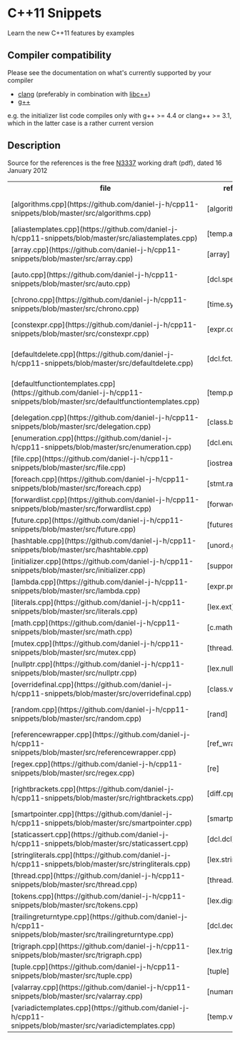 C++11 Snippets
==============

Learn the new C++11 features by examples


Compiler compatibility
----------------------

Please see the documentation on what's currently supported by your compiler

* [clang](http://clang.llvm.org/cxx_status.html) (preferably in combination with [libc++](http://libcxx.llvm.org/))
* [g++](http://gcc.gnu.org/projects/cxx0x.html)

e.g. the initializer list code compiles only with g++ >= 4.4 or clang++ >= 3.1, which in the latter case is a rather current version


Description
-----------

Source for the references is the free [N3337](http://www.open-std.org/jtc1/sc22/wg21/docs/papers/2012/n3337.pdf) working draft (pdf), dated 16 January 2012

<table>
  <tr><th>file</th><th>reference</th><th>description</th></tr>
  <tr><td>[algorithms.cpp](https://github.com/daniel-j-h/cpp11-snippets/blob/master/src/algorithms.cpp)</td><td>[algorithms]</td><td>algorithm on container, using lambda</td></tr>
  <tr><td>[aliastemplates.cpp](https://github.com/daniel-j-h/cpp11-snippets/blob/master/src/aliastemplates.cpp)</td><td>[temp.alias]</td><td>alias templates</td></tr>
  <tr><td>[array.cpp](https://github.com/daniel-j-h/cpp11-snippets/blob/master/src/array.cpp)</td><td>[array]</td><td>constant size array container</td></tr>
  <tr><td>[auto.cpp](https://github.com/daniel-j-h/cpp11-snippets/blob/master/src/auto.cpp)</td><td>[dcl.spec.auto]</td><td>auto type-specifier for variables</td></tr>
  <tr><td>[chrono.cpp](https://github.com/daniel-j-h/cpp11-snippets/blob/master/src/chrono.cpp)</td><td>[time.syn]</td><td>time utilities</td></tr>
  <tr><td>[constexpr.cpp](https://github.com/daniel-j-h/cpp11-snippets/blob/master/src/constexpr.cpp)</td><td>[expr.const]</td><td>compile time and run time const</td></tr>
  <tr><td>[defaultdelete.cpp](https://github.com/daniel-j-h/cpp11-snippets/blob/master/src/defaultdelete.cpp)</td><td>[dcl.fct.def.general]</td><td>defaulted and deleted definition</td></tr>
  <tr><td>[defaultfunctiontemplates.cpp](https://github.com/daniel-j-h/cpp11-snippets/blob/master/src/defaultfunctiontemplates.cpp)</td><td>[temp.param]</td><td>default arguments in function templates</td></tr>
  <tr><td>[delegation.cpp](https://github.com/daniel-j-h/cpp11-snippets/blob/master/src/delegation.cpp)</td><td>[class.base.init]</td><td>delegating constructor</td></tr>
  <tr><td>[enumeration.cpp](https://github.com/daniel-j-h/cpp11-snippets/blob/master/src/enumeration.cpp)</td><td>[dcl.enum]</td><td>type-safe enumerations</td></tr>
  <tr><td>[file.cpp](https://github.com/daniel-j-h/cpp11-snippets/blob/master/src/file.cpp)</td><td>[iostreams.base]</td><td>file stream</td></tr>
  <tr><td>[foreach.cpp](https://github.com/daniel-j-h/cpp11-snippets/blob/master/src/foreach.cpp)</td><td>[stmt.ranged]</td><td>range-based for</td></tr>
  <tr><td>[forwardlist.cpp](https://github.com/daniel-j-h/cpp11-snippets/blob/master/src/forwardlist.cpp)</td><td>[forwardlist]</td><td>single linked list</td></tr>
  <tr><td>[future.cpp](https://github.com/daniel-j-h/cpp11-snippets/blob/master/src/future.cpp)</td><td>[futures]</td><td>asynchronous results</td></tr>
  <tr><td>[hashtable.cpp](https://github.com/daniel-j-h/cpp11-snippets/blob/master/src/hashtable.cpp)</td><td>[unord.general]</td><td>hashtable</td></tr>
  <tr><td>[initializer.cpp](https://github.com/daniel-j-h/cpp11-snippets/blob/master/src/initializer.cpp)</td><td>[support.initlist]</td><td>initializer lists</td></tr>
  <tr><td>[lambda.cpp](https://github.com/daniel-j-h/cpp11-snippets/blob/master/src/lambda.cpp)</td><td>[expr.prim.lambda]</td><td>simple function objects</td></tr>
  <tr><td>[literals.cpp](https://github.com/daniel-j-h/cpp11-snippets/blob/master/src/literals.cpp)</td><td>[lex.ext]</td><td>user defined literals</td></tr>
  <tr><td>[math.cpp](https://github.com/daniel-j-h/cpp11-snippets/blob/master/src/math.cpp)</td><td>[c.math]</td><td>math functions</td></tr>
  <tr><td>[mutex.cpp](https://github.com/daniel-j-h/cpp11-snippets/blob/master/src/mutex.cpp)</td><td>[thread.mutex]</td><td>synchronization</td></tr>
  <tr><td>[nullptr.cpp](https://github.com/daniel-j-h/cpp11-snippets/blob/master/src/nullptr.cpp)</td><td>[lex.nullptr]</td><td>null</td></tr>
  <tr><td>[overridefinal.cpp](https://github.com/daniel-j-h/cpp11-snippets/blob/master/src/overridefinal.cpp)</td><td>[class.virtual]</td><td>identifier</td></tr>
  <tr><td>[random.cpp](https://github.com/daniel-j-h/cpp11-snippets/blob/master/src/random.cpp)</td><td>[rand]</td><td>random number generation</td></tr>
  <tr><td>[referencewrapper.cpp](https://github.com/daniel-j-h/cpp11-snippets/blob/master/src/referencewrapper.cpp)</td><td>[ref_wrap]</td><td>reference wrapper</td></tr>
  <tr><td>[regex.cpp](https://github.com/daniel-j-h/cpp11-snippets/blob/master/src/regex.cpp)</td><td>[re]</td><td>regular expressions</td></tr>
  <tr><td>[rightbrackets.cpp](https://github.com/daniel-j-h/cpp11-snippets/blob/master/src/rightbrackets.cpp)</td><td>[diff.cpp03.temp]</td><td>removed template whitespace</td></tr>
  <tr><td>[smartpointer.cpp](https://github.com/daniel-j-h/cpp11-snippets/blob/master/src/smartpointer.cpp)</td><td>[smartptr]</td><td>smart memory management</td></tr>
  <tr><td>[staticassert.cpp](https://github.com/daniel-j-h/cpp11-snippets/blob/master/src/staticassert.cpp)</td><td>[dcl.dcl]</td><td>compile time assertions</td></tr>
  <tr><td>[stringliterals.cpp](https://github.com/daniel-j-h/cpp11-snippets/blob/master/src/stringliterals.cpp)</td><td>[lex.string]</td><td>string literals</td></tr>
  <tr><td>[thread.cpp](https://github.com/daniel-j-h/cpp11-snippets/blob/master/src/thread.cpp)</td><td>[thread.threads]</td><td>threading</td></tr>
  <tr><td>[tokens.cpp](https://github.com/daniel-j-h/cpp11-snippets/blob/master/src/tokens.cpp)</td><td>[lex.digraph]</td><td>alternative tokens</td></tr>
  <tr><td>[trailingreturntype.cpp](https://github.com/daniel-j-h/cpp11-snippets/blob/master/src/trailingreturntype.cpp)</td><td>[dcl.decl]</td><td>trailing return type</td></tr>
  <tr><td>[trigraph.cpp](https://github.com/daniel-j-h/cpp11-snippets/blob/master/src/trigraph.cpp)</td><td>[lex.trigraph]</td><td>alternative sequences</td></tr>
  <tr><td>[tuple.cpp](https://github.com/daniel-j-h/cpp11-snippets/blob/master/src/tuple.cpp)</td><td>[tuple]</td><td>tuples</td></tr>
  <tr><td>[valarray.cpp](https://github.com/daniel-j-h/cpp11-snippets/blob/master/src/valarray.cpp)</td><td>[numarray]</td><td>numeric arrays</td></tr>
  <tr><td>[variadictemplates.cpp](https://github.com/daniel-j-h/cpp11-snippets/blob/master/src/variadictemplates.cpp)</td><td>[temp.variadic]</td><td>variadic templates</td></tr>
</table>
